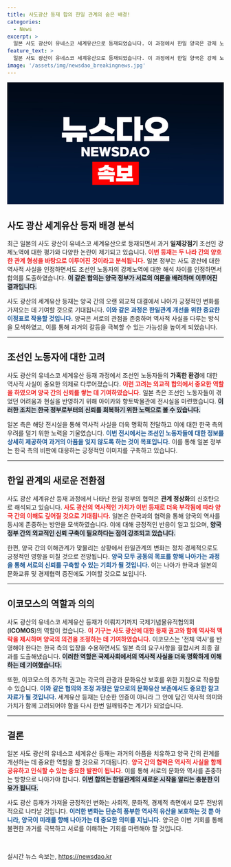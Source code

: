 ```yaml
---
title: 사도광산 등재 합의 한일 관계의 숨은 배경!
categories:
  - News
excerpt: >
  일본 사도 광산이 유네스코 세계유산으로 등재되었습니다. 이 과정에서 한일 양국은 강제 노동 해석 대립을 피하며 서로의 여론을 배려해 합의했습니다. 조선인 노동자의 가혹한 환경을 반영한 전시물 마련이 한국의 신뢰를 얻는 데 기여했습니다.
feature_text: >
  일본 사도 광산이 유네스코 세계유산으로 등재되었습니다. 이 과정에서 한일 양국은 강제 노동 해석 대립을 피하며 서로의 여론을 배려해 합의했습니다. 조선인 노동자의 가혹한 환경을 반영한 전시물 마련이 한국의 신뢰를 얻는 데 기여했습니다.
image: '/assets/img/newsdao_breakingnews.jpg'
---
```


<p><img src="/assets/img/newsdao_breakingnews.jpg" alt="ontimetimes 속보" /></p>

<h2 data-ke-size="size26">사도 광산 세계유산 등재 배경 분석</h2>

<p data-ke-size="size16">최근 일본의 사도 광산이 유네스코 세계유산으로 등재되면서 과거 <b>일제강점기</b> 조선인 강제노역에 대한 평가와 다양한 논란이 제기되고 있습니다. <b><span style="color: #ee2323;">이번 등재는 두 나라 간의 양호한 관계 형성을 바탕으로 이루어진 것이라고 분석됩니다.</span></b> 일본 정부는 사도 광산에 대한 역사적 사실을 인정하면서도 조선인 노동자의 강제노역에 대한 해석 차이를 인정하면서 합의를 도출하였습니다. <b><span style="background-color: #21538527;">이 같은 합의는 양국 정부가 서로의 여론을 배려하며 이루어진 결과입니다.</span></b></p>

<p data-ke-size="size16">사도 광산의 세계유산 등재는 양국 간의 오랜 외교적 대결에서 나아가 긍정적인 변화를 가져오는 데 기여할 것으로 기대됩니다. <b><span style="color: #1a5490;">이와 같은 과정은 한일관계 개선을 위한 중요한 이정표로 작용할 것입니다.</span></b> 양국은 서로의 관점을 존중하며 역사적 사실을 다루는 방식을 모색하였고, 이를 통해 과거의 갈등을 극복할 수 있는 가능성을 높이게 되었습니다.</p>

<hr>

<h2 data-ke-size="size26">조선인 노동자에 대한 고려</h2>

<p data-ke-size="size16">사도 광산의 유네스코 세계유산 등재 과정에서 조선인 노동자들의 <b>가혹한 환경</b>에 대한 역사적 사실이 중요한 의제로 다루어졌습니다. <b><span style="color: #ee2323;">이런 고려는 외교적 합의에서 중요한 역할을 하였으며 양국 간의 신뢰를 쌓는 데 기여하였습니다.</span></b> 일본 측은 조선인 노동자들이 겪었던 어려움과 현실을 반영하기 위해 아이카와 향토박물관에 전시실을 마련했습니다. <b><span style="background-color: #21538527;">이러한 조치는 한국 정부로부터의 신뢰를 회복하기 위한 노력으로 볼 수 있습니다.</span></b></p>

<p data-ke-size="size16">일본 측은 해당 전시실을 통해 역사적 사실을 더욱 명확히 전달하고 이에 대한 한국 측의 우려를 덜기 위한 노력을 기울였습니다. <b><span style="color: #1a5490;">이번 전시에서는 조선인 노동자들에 대한 정보를 상세히 제공하여 과거의 아픔을 잊지 않도록 하는 것이 목표입니다.</span></b> 이를 통해 일본 정부는 한국 측의 비판에 대응하는 긍정적인 이미지를 구축하고 있습니다.</p>

<hr>

<h2 data-ke-size="size26">한일 관계의 새로운 전환점</h2>

<p data-ke-size="size16">사도 광산 세계유산 등재 과정에서 나타난 한일 정부의 협력은 <b>관계 정상화</b>의 신호탄으로 해석되고 있습니다. <b><span style="color: #ee2323;">사도 광산의 역사적인 가치가 이번 등재로 더욱 부각됨에 따라 양국 간의 이해도 깊어질 것으로 기대됩니다.</span></b> 일본은 한국과의 협력을 통해 양국의 역사를 동시에 존중하는 방안을 모색하였습니다. 이에 대해 긍정적인 반응이 일고 있으며, <b><span style="background-color: #21538527;">양국 정부 간의 외교적인 신뢰 구축이 필요하다는 점이 강조되고 있습니다.</span></b></p>

<p data-ke-size="size16">한편, 양국 간의 이해관계가 맞물리는 상황에서 한일관계의 변화는 정치·경제적으로도 긍정적인 영향을 미칠 것으로 전망됩니다. <b><span style="color: #1a5490;">양국 모두 공동의 목표를 향해 나아가는 과정을 통해 서로의 신뢰를 구축할 수 있는 기회가 될 것입니다.</span></b> 이는 나아가 한국과 일본의 문화교류 및 경제협력 증진에도 기여할 것으로 보입니다.</p>

<hr>

<h2 data-ke-size="size26">이코모스의 역할과 의의</h2>

<p data-ke-size="size16">사도 광산의 유네스코 세계유산 등재가 이뤄지기까지 국제기념물유적협의회(<b>ICOMOS</b>)의 역할이 컸습니다. <b><span style="color: #ee2323;">이 기구는 사도 광산에 대한 등재 권고와 함께 역사적 맥락을 제시하며 양국의 의견을 조정하는 데 기여하였습니다.</span></b> 이코모스는 '전체 역사'를 반영해야 한다는 한국 측의 입장을 수용하면서도 일본 측의 요구사항을 결합시켜 최종 결과를 도출해냈습니다. <b><span style="background-color: #21538527;">이러한 역할은 국제사회에서의 역사적 사실을 더욱 명확하게 이해하는 데 기여했습니다.</span></b></p>

<p data-ke-size="size16">또한, 이코모스의 추가적 권고는 각국의 관광과 문화유산 보호를 위한 지침으로 작용할 수 있습니다. <b><span style="color: #1a5490;">이와 같은 협의와 조정 과정은 앞으로의 문화유산 보존에서도 중요한 참고자료가 될 것입니다.</span></b> 세계유산 등재는 단순한 인증이 아니라 그 안에 담긴 역사적 의미와 가치가 함께 고려되어야 함을 다시 한번 일깨워주는 계기가 되었습니다.</p>

<hr>

<h2 data-ke-size="size26">결론</h2>

<p data-ke-size="size16">일본 사도 광산의 유네스코 세계유산 등재는 과거의 아픔을 치유하고 양국 간의 관계를 개선하는 데 중요한 역할을 할 것으로 기대됩니다. <b><span style="color: #ee2323;">양국 간의 협력은 역사적 사실을 함께 공유하고 인식할 수 있는 중요한 발판이 됩니다.</span></b> 이를 통해 서로의 문화와 역사를 존중하는 방향으로 나아가야 합니다. <b><span style="background-color: #21538527;">이번 합의는 한일관계의 새로운 시작을 알리는 충분한 이유가 됩니다.</span></b></p>

<p data-ke-size="size16">사도 광산 등재가 가져올 긍정적인 변화는 사회적, 문화적, 경제적 측면에서 모두 전방위적으로 나타날 것입니다. <b><span style="color: #1a5490;">이러한 변화는 단순히 풍부한 역사적 유산을 보호하는 것 뿐 아니라, 양국이 미래를 향해 나아가는 데 중요한 의미를 지닙니다.</span></b> 양국은 이번 기회를 통해 불편한 과거를 극복하고 서로를 이해하는 기회를 마련해야 할 것입니다.</p>

<p data-ke-size="size16">&nbsp;</p>
실시간 뉴스 속보는, <a href="https://newsdao.kr" rel="dofollow">https://newsdao.kr</a>



